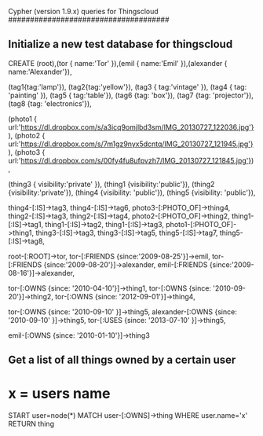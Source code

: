
Cypher (version 1.9.x) queries for Thingscloud
#####################################


Initialize a new test database for thingscloud
----------------------------


CREATE (root),(tor { name:'Tor' }),(emil { name:'Emil' }),(alexander { name:'Alexander'}),

(tag1{tag:'lamp'}), (tag2{tag:'yellow'}), (tag3 { tag:'vintage' }), (tag4 { tag: 'painting' }), (tag5 { tag:'table'}), (tag6 {tag: 'box'}), (tag7 {tag: 'projector'}), (tag8 {tag: 'electronics'}),

(photo1 { url:'https://dl.dropbox.com/s/a3icq9omjlbd3sm/IMG_20130727_122036.jpg'}), 
(photo2 { url:'https://dl.dropbox.com/s/7m1gz9nyx5dcntq/IMG_20130727_121945.jpg'}), 
(photo3 { url:'https://dl.dropbox.com/s/00fy4fu8ufpvzh7/IMG_20130727_121845.jpg'}),


(thing3 { visibility:'private' }), 
(thing1 {visibility:'public'}), 
(thing2 {visibility:'private'}),
(thing4 {visibility: 'public'}),
(thing5 {visibility: 'public'}),

thing4-[:IS]->tag3, thing4-[:IS]->tag6, 
photo3-[:PHOTO_OF]->thing4,
thing2-[:IS]->tag3, thing2-[:IS]->tag4, 
photo2-[:PHOTO_OF]->thing2,
thing1-[:IS]->tag1,  thing1-[:IS]->tag2, thing1-[:IS]->tag3, 
photo1-[:PHOTO_OF]->thing1, 
thing3-[:IS]->tag3,  thing3-[:IS]->tag5,
thing5-[:IS]->tag7, thing5-[:IS]->tag8,

root-[:ROOT]->tor, 
tor-[:FRIENDS {since:'2009-08-25'}]->emil,
tor-[:FRIENDS {since:'2009-08-20'}]->alexander,
emil-[:FRIENDS {since:'2009-08-16'}]->alexander,

tor-[:OWNS {since: '2010-04-10'}]->thing1, 
tor-[:OWNS {since: '2010-09-20'}]->thing2, 
tor-[:OWNS {since: '2012-09-01'}]->thing4,

tor-[:OWNS {since: '2010-09-10' }]->thing5,
alexander-[:OWNS {since: '2010-09-10' }]->thing5,
tor-[:USES {since: '2013-07-10' }]->thing5,

emil-[:OWNS {since: '2010-01-10'}]->thing3





Get a list of all things owned by a certain user
---------------------------------------

# x = users name

START user=node(*) MATCH user-[:OWNS]->thing WHERE user.name='x'  RETURN thing